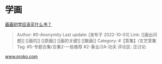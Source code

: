# 学画
[画画初学应该买什么书？](https://www.zhihu.com/question/359495144/answer/2699655781)

> Author: #0-Anonymity
> Last update: [发布于 2022-10-03]
> Link: [[画出问题]] [[画坑]] [[原画]] [[画的关键]] [[敢画]]
> Category: #【答集】/文艺答集
> Tag: #5-专题合集/合集2-一些推荐 #2-事业/2A-功夫
> 评论区:
> 泛讨论:

www.proko.com
